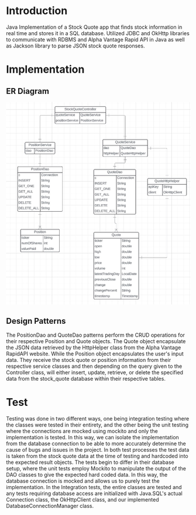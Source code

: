 # Introduction
Java Implementation of a Stock Quote app that finds 
stock information in real time and stores it in a 
SQL database. Utilized JDBC and OkHttp libraries to 
communicate with RDBMS and Alpha Vantage Rapid API 
in Java as well as Jackson library to parse JSON stock
quote responses.

# Implementation
## ER Diagram
![JDBC_ERD.jpg](./assets/JDBC_ERD.jpg)

## Design Patterns
The PositionDao and QuoteDao patterns perform the 
CRUD operations for their respective Position and 
Quote objects. The Quote object encapsulate the 
JSON data retrieved by the HttpHelper class from 
the Alpha Vantage RapidAPI website. While the 
Position object encapsulates the user's input data.
They receive the stock quote or position information
from their respective service classes and then 
depending on the query given to the Controller 
class, will either insert, update, retrieve, or 
delete the specified data from the stock_quote 
database within their respective tables.

# Test
Testing was done in two different ways, one being 
integration testing where the classes were tested
in their entirety, and the other being the unit 
testing where the connections are mocked using 
mockito and only the implementation is tested. 
In this way, we can isolate the implementation 
from the database connection to be able to more
accurately determine the cause of bugs and issues
in the project. In both test processes the test data
is taken from the stock quote data at the time of 
testing and hardcoded into the expected result 
objects. The tests begin to differ in their database
setup, where the unit tests employ Mockito to 
manipulate the output of the DAO classes to give the
expected hard coded data. In this way, the database
connection is mocked and allows us to purely test the
implementation. In the Integration tests, the entire
classes are tested and any tests requiring database
access are initialized with Java.SQL's actual 
Connection class, the OkHttpClient class, and our 
implemented DatabaseConnectionManager class.
